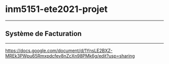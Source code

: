 # inm5151-ete2021-projet

---
## Système de Facturation
---

https://docs.google.com/document/d/1YnsLE2BXZ-MREk3PWpu65Rmxpdcfev8nZcXn98PMk6g/edit?usp=sharing
